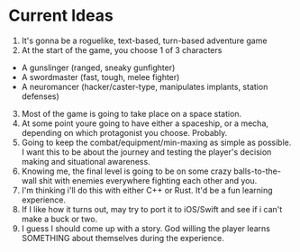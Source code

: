 # Current Ideas
1. It's gonna be a roguelike, text-based, turn-based adventure game
2. At the start of the game, you choose 1 of 3 characters
  - A gunslinger  (ranged, sneaky gunfighter)
  - A swordmaster (fast, tough, melee fighter)
  - A neuromancer (hacker/caster-type, manipulates implants, station defenses)
3. Most of the game is going to take place on a space station.
4. At some point youre going to have either a spaceship, or a mecha, depending on which protagonist you choose. Probably.
5. Going to keep the combat/equipment/min-maxing as simple as possible. I want this to be about the journey and testing the player's decision making and situational awareness.
6. Knowing me, the final level is going to be on some crazy balls-to-the-wall shit with enemies everywhere fighting each other and you.
7. I'm thinking i'll do this with either C++ or Rust. It'd be a fun learning experience.
8. If I like how it turns out, may try to port it to iOS/Swift and see if i can't make a buck or two. 
9. I guess I should come up with a story. God willing the player learns SOMETHING about themselves during the experience.
